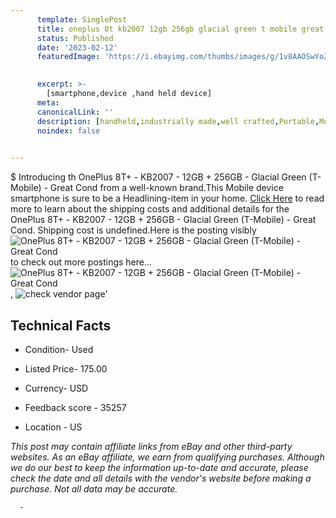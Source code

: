 ```yaml
---
      template: SinglePost
      title: oneplus 8t kb2007 12gb 256gb glacial green t mobile great cond
      status: Published
      date: '2023-02-12'
      featuredImage: 'https://i.ebayimg.com/thumbs/images/g/1v8AAOSwYoZi9oQz/s-l225.jpg'
       

      excerpt: >-
        [smartphone,device ,hand held device]
      meta:
      canonicalLink: ''
      description: [handheld,industrially made,well crafted,Portable,Mobile,Compact,Convenient,Lightweight,Maneuverable,Man-portable,Miniature,Carriable,Hand-held,Light,Holdable,Transportable,Mobile device,Pocket-sized,On-the-go,Wireless,Cordless,Compact size,Convenient size, smartphone,device ,hand held device]
      noindex: false
      

---
```

$
      Introducing th OnePlus 8T+ - KB2007 - 12GB + 256GB - Glacial Green (T-Mobile) - Great Cond from a well-known brand.This Mobile device smartphone is sure to be a Headlining-item in your home. [Click Here](https://www.ebay.com/itm/155389599276?hash=item242df11e2c%3Ag%3A1v8AAOSwYoZi9oQz&mkevt=1&mkcid=1&mkrid=711-53200-19255-0&campid=%253CePNCampaignId%253E&customid=%253CreferenceId%253E&toolid=10049) to read more to learn about the shipping costs and additional details for the OnePlus 8T+ - KB2007 - 12GB + 256GB - Glacial Green (T-Mobile) - Great Cond. Shipping cost is undefined.Here is the posting visibly ![OnePlus 8T+ - KB2007 - 12GB + 256GB - Glacial Green (T-Mobile) - Great Cond](https://i.ebayimg.com/thumbs/images/g/1v8AAOSwYoZi9oQz/s-l225.jpg) to check out more postings here... ![OnePlus 8T+ - KB2007 - 12GB + 256GB - Glacial Green (T-Mobile) - Great Cond](https://i.ebayimg.com/images/g/1v8AAOSwYoZi9oQz/s-l1600.jpg), ![check vendor page](https://origin-galleryplus.ebayimg.com/ws/web/155389599276_2_0_1/225x225.jpg)'

      

 ## Technical Facts 



     
      

 - Condition- Used 


      

 - Listed Price- 175.00 


      

 - Currency- USD 


      

 - Feedback score - 35257 


      

 - Location - US 


      
      

 *_This post may contain affiliate links from eBay and other third-party websites. As an eBay affiliate, we earn from qualifying purchases. Although we do our best to keep the information up-to-date and accurate, please check the date and all details with the vendor's website before making a purchase. Not all data may be accurate._*




      -
